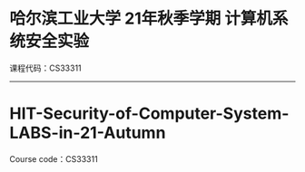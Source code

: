 # 哈尔滨工业大学 21年秋季学期 计算机系统安全实验
课程代码：CS33311  
*****
# HIT-Security-of-Computer-System-LABS-in-21-Autumn
Course code：CS33311
